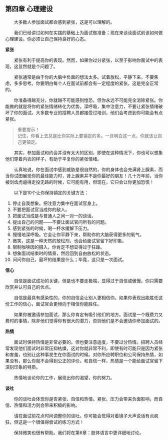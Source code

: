 ## 第四章 心理建设

&emsp;&emsp;大多数人参加面试都会感到紧张，这是可以理解的。

&emsp;&emsp;我们已经讲过如何在实践的基础上为面试做准备；现在来谈谈面试前该如何做心理建设。你必须让自己保持良好的心态。

**紧张**

&emsp;&emsp;紧张有利于提高你的表现。然而，如果你过分紧张，以至于影响你面试中的表现，这显然就是个问题了。

&emsp;&emsp;紧张通常是由于你的大脑中负面的想法太多。试着放松，平静下来，不要焦虑，多多思考。你要明白每个人在面试前都会有一定程度的紧张，这是完全正常的。

&emsp;&emsp;你准备得越充分，你就越不可能感到惶恐，但你永远不可能完全消除紧张。你能做的就是将你的紧张情绪转化为优势。深呼吸，集中注意力，不要让紧张情绪破坏了你的面试。大多数专业的招聘人员都接受过培训，他们会考虑到你可能会有点紧张。

> 重要提示！  
> 记住，你看上去总是比你实际上要镇定的多。一旦明白这一点，你就该让自己更镇定。

&emsp;&emsp;其实，参加面试和约会并没有太大的区别，即使在这种情况下，你也可以想象他们穿着内衣的样子，有助于平复你的紧张情绪。

&emsp;&emsp;认真地说，你在面试中感到威胁是很自然的，你的身体也会充满肾上腺素，而当你试图展现你的最佳能力时，肾上腺素并不是你最好的朋友！几十万年前，当你被剑齿虎逼得走投无路的时候，它可能有用，但现在，它只会让你更加恐慌！

&emsp;&emsp;以下是10个让你保持镇定的关键方法：

1. 停止自我想象。把注意力集中在面试官身上。
2. 不要把面试官当成你的敌人。
3. 把面试当成是与普通人之间一对一的谈话。
4. 提出自己的问题——不要让面试官问所有的问题。
5. 感到紧张的时候，喝一杯水缓解下压力。
6. 慢慢地深呼吸。它会让你平静下来，帮助你的大脑获得更多的氧气。
7. 微笑，这是一种天然的放松剂，也会给面试官留下好印象。
8. 限制咖啡因的摄入，你肯定不想显得过于狂躁。
9. 想象面试结束时的情景，然后回到自由放松的状态。
10. 问问你自己，最坏的结果是什么；毕竟，这只是一次面试。

**信心**

&emsp;&emsp;自信是面试成功的关键，但是也不要走极端，显得过于自信或傲慢。你只需要欣赏并认可自己的优点。

&emsp;&emsp;自信是最具有感染性的，你的自信会让别人更相信你。如果你表现出能胜任这份工作的信心，面试官会更倾向于相信你能胜任。

&emsp;&emsp;如果你被邀请参加面试，那么你肯定有吸引他们的地方。面试是一个既费力又费时的事情，除非他们觉得你有很大的潜力，否则他们是不会邀请你参加面试的。

**热情**

&emsp;&emsp;面试时保持热情是非常必要的。但也要注意适度，不要过分热情。招聘人员经常发现他们面试时非常压抑枯燥，这对你就非常不利，即使有时可能只是因为紧张和害羞，也别让这种事发生在你面试的时候。对你所应聘职位和公司保持热情，如果没有，那么你就不会得到公正的评价。和自信一样，热情是一个能给面试官留下深刻印象的特质。

&emsp;&emsp;热情地谈论你的工作，展现出你的渴望，你的努力。

**谈吐**

&emsp;&emsp;你的谈吐会体现你是否紧张、自信和热情。紧张、压力会带来负面影响，而自信、热情和活力则会带来积极的影响。

&emsp;&emsp;请在面试前花点时间调整你的谈吐。你可能会觉得对着镜子大声说话有点疯狂，但这是一个很值得尝试的练习方式！

&emsp;&emsp;保持微笑也很有帮助。我们将在第6章：肢体语言中更详细地讨论。


